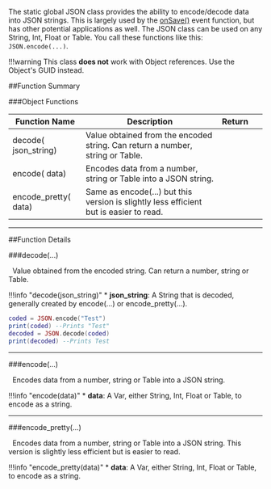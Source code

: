 The static global JSON class provides the ability to encode/decode data into JSON strings. This is largely used by the [onSave()](event#onsave) event function, but has other potential applications as well. The JSON class can be used on any String, Int, Float or Table. You call these functions like this: `JSON.encode(...)`.

!!!warning
    This class **does not** work with Object references. Use the Object's GUID instead.



##Function Summary

###Object Functions

Function Name | Description | Return | &nbsp; 
-- | -- | -- | --:
decode([<span class="tag str"></span>](intro#types) json_string) | Value obtained from the encoded string. Can return a number, string or Table. | [<span class="ret var"></span>](intro#types) | [<span class="i"></span>](#decode)
encode([<span class="tag var"></span>](intro#types) data) | Encodes data from a number, string or Table into a JSON string. | [<span class="ret str"></span>](intro#types) | [<span class="i"></span>](#encode)
encode_pretty([<span class="tag var"></span>](intro#types) data) | Same as encode(...) but this version is slightly less efficient but is easier to read. | [<span class="ret str"></span>](intro#types) | [<span class="i"></span>](#encode_pretty)

---


##Function Details

###decode(...)

[<span class="ret var"></span>](intro#types)&nbsp; Value obtained from the encoded string. Can return a number, string or Table.

!!!info "decode(json_string)"
    * [<span class="tag str"></span>](intro#types) **json_string**: A String that is decoded, generally created by encode(...) or encode_pretty(...).

``` Lua
coded = JSON.encode("Test")
print(coded) --Prints "Test"
decoded = JSON.decode(coded)
print(decoded) --Prints Test
```

---


###encode(...)

[<span class="ret str"></span>](intro#types)&nbsp; Encodes data from a number, string or Table into a JSON string.

!!!info "encode(data)"
    * [<span class="tag var"></span>](intro#types) **data**: A Var, either String, Int, Float or Table, to encode as a string.

---


###encode_pretty(...)

[<span class="ret str"></span>](intro#types)&nbsp; Encodes data from a number, string or Table into a JSON string. This version is slightly less efficient but is easier to read.

!!!info "encode_pretty(data)"
    * [<span class="tag var"></span>](intro#types) **data**: A Var, either String, Int, Float or Table, to encode as a string.
